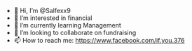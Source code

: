 - 👋 Hi, I’m @Salfexx9
- 👀 I’m interested in financial 
- 🌱 I’m currently learning Management 
- 💞️ I’m looking to collaborate on fundraising
- 📫 How to reach me: https://www.facebook.com/if.you.376
